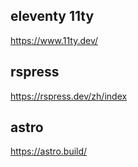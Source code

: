 ## eleventy 11ty
https://www.11ty.dev/

## rspress
https://rspress.dev/zh/index

## astro
https://astro.build/

